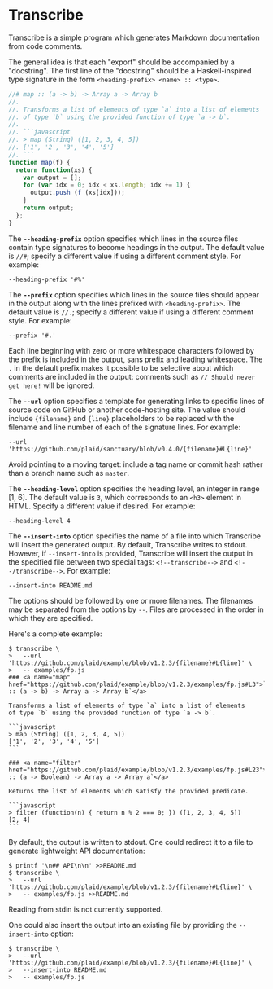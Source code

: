 # Transcribe

Transcribe is a simple program which generates Markdown documentation from code
comments.

The general idea is that each "export" should be accompanied by a "docstring".
The first line of the "docstring" should be a Haskell-inspired type signature
in the form `<heading-prefix> <name> :: <type>`.

```javascript
//# map :: (a -> b) -> Array a -> Array b
//.
//. Transforms a list of elements of type `a` into a list of elements
//. of type `b` using the provided function of type `a -> b`.
//.
//. ```javascript
//. > map (String) ([1, 2, 3, 4, 5])
//. ['1', '2', '3', '4', '5']
//. ```
function map(f) {
  return function(xs) {
    var output = [];
    for (var idx = 0; idx < xs.length; idx += 1) {
      output.push (f (xs[idx]));
    }
    return output;
  };
}
```

The __`--heading-prefix`__ option specifies which lines in the source files
contain type signatures to become headings in the output. The default value
is `//#`; specify a different value if using a different comment style. For
example:

    --heading-prefix '#%'

The __`--prefix`__ option specifies which lines in the source files should
appear in the output along with the lines prefixed with `<heading-prefix>`.
The default value is `//.`; specify a different value if using a different
comment style. For example:

    --prefix '#.'

Each line beginning with zero or more whitespace characters followed by the
prefix is included in the output, sans prefix and leading whitespace. The `.`
in the default prefix makes it possible to be selective about which comments
are included in the output: comments such as `// Should never get here!` will
be ignored.

The __`--url`__ option specifies a template for generating links to specific
lines of source code on GitHub or another code-hosting site. The value should
include `{filename}` and `{line}` placeholders to be replaced with the filename
and line number of each of the signature lines. For example:

    --url 'https://github.com/plaid/sanctuary/blob/v0.4.0/{filename}#L{line}'

Avoid pointing to a moving target: include a tag name or commit hash rather
than a branch name such as `master`.

The __`--heading-level`__ option specifies the heading level, an integer in
range \[1, 6\]. The default value is `3`, which corresponds to an `<h3>`
element in HTML. Specify a different value if desired. For example:

    --heading-level 4

The __`--insert-into`__ option specifies the name of a file into which
Transcribe will insert the generated output. By default, Transcribe writes to
stdout. However, if `--insert-into` is provided, Transcribe will insert the
output in the specified file between two special tags: `<!--transcribe-->` and
`<!--/transcribe-->`. For example:

    --insert-into README.md

The options should be followed by one or more filenames. The filenames may
be separated from the options by `--`. Files are processed in the order in
which they are specified.

Here's a complete example:

    $ transcribe \
    >   --url 'https://github.com/plaid/example/blob/v1.2.3/{filename}#L{line}' \
    >   -- examples/fp.js
    ### <a name="map" href="https://github.com/plaid/example/blob/v1.2.3/examples/fp.js#L3">`map :: (a -⁠> b) -⁠> Array a -⁠> Array b`</a>

    Transforms a list of elements of type `a` into a list of elements
    of type `b` using the provided function of type `a -> b`.

    ```javascript
    > map (String) ([1, 2, 3, 4, 5])
    ['1', '2', '3', '4', '5']
    ```

    ### <a name="filter" href="https://github.com/plaid/example/blob/v1.2.3/examples/fp.js#L23">`filter :: (a -⁠> Boolean) -⁠> Array a -⁠> Array a`</a>

    Returns the list of elements which satisfy the provided predicate.

    ```javascript
    > filter (function(n) { return n % 2 === 0; }) ([1, 2, 3, 4, 5])
    [2, 4]
    ```

By default, the output is written to stdout. One could redirect it to a file to
generate lightweight API documentation:

    $ printf '\n## API\n\n' >>README.md
    $ transcribe \
    >   --url 'https://github.com/plaid/example/blob/v1.2.3/{filename}#L{line}' \
    >   -- examples/fp.js >>README.md

Reading from stdin is not currently supported.

One could also insert the output into an existing file by providing the
`--insert-into` option:

    $ transcribe \
    >   --url 'https://github.com/plaid/example/blob/v1.2.3/{filename}#L{line}' \
    >   --insert-into README.md
    >   -- examples/fp.js
